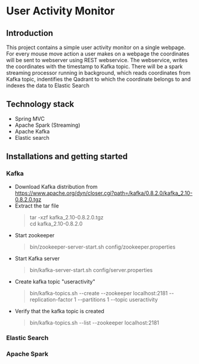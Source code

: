 # User Activity Monitor

## Introduction
This project contains a simple user activity monitor on a single webpage. For every mouse move action a user makes on a webpage the coordinates will be sent to webserver using REST webservice. The webservice, writes the coordinates with the timestamp to Kafka topic. There will be a spark streaming processor running in background, which reads coordinates from Kafka topic, indentifies the Qadrant to which the coordinate belongs to and indexes the data to Elastic Search

## Technology stack
* Spring MVC
* Apache Spark (Streaming)
* Apache Kafka
* Elastic search

## Installations and getting started
### Kafka
- Download Kafka distribution from https://www.apache.org/dyn/closer.cgi?path=/kafka/0.8.2.0/kafka_2.10-0.8.2.0.tgz
- Extract the tar file <br/>
  > tar -xzf kafka_2.10-0.8.2.0.tgz <br/>
  > cd kafka_2.10-0.8.2.0
- Start zookeeper <br/>
  > bin/zookeeper-server-start.sh config/zookeeper.properties 
- Start Kafka server <br/>
  > bin/kafka-server-start.sh config/server.properties 
- Create kafka topic "useractivity" <br/>
  > bin/kafka-topics.sh --create --zookeeper localhost:2181 --replication-factor 1 --partitions 1 --topic useractivity <br/>
- Verify that the kafka topic is created <br/>
  > bin/kafka-topics.sh --list --zookeeper localhost:2181 <br />
  
### Elastic Search

### Apache Spark



